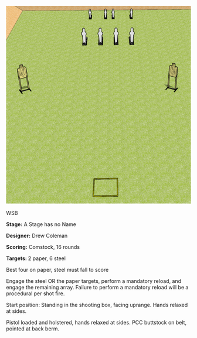 ![A Stage has no Name](Stage%20Design.png)

WSB

<b>Stage:</b> A Stage has no Name

<b>Designer:</b> Drew Coleman

<b>Scoring:</b> Comstock, 16 rounds

<b>Targets: </b>2 paper, 6 steel

Best four on paper, steel must fall to score

Engage the steel OR the paper targets, perform a mandatory reload, and engage the remaining array. Failure to perform a mandatory reload will be a procedural per shot fire.

Start position: Standing in the shooting box, facing uprange. Hands relaxed at sides.

Pistol loaded and holstered, hands relaxed at sides. PCC buttstock on belt, pointed at back berm.
